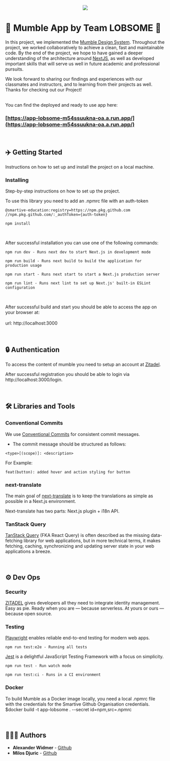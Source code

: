 
<p align="center">
  <img src="https://i.imgur.com/Hjz6EvH.png"/>
</p>

# 🐼 Mumble App by Team LOBSOME 🐼



In this project, we implemented the [Mumble Design System](https://smartive-education.github.io/design-system-component-library-lobsome/?path=/story/welcome-hello--page/). 
Throughout the project, we worked collaboratively to achieve a clean, fast and maintainable code. 
By the end of the project, we hope to have gained a deeper understanding of the architecture around [NextJS](https://nextjs.org/), 
as well as developed important skills that will serve us well in future academic and professional pursuits.

We look forward to sharing our findings and experiences with our classmates and instructors, 
and to learning from their projects as well. Thanks for checking out our Project!

<br>
You can find the deployed and ready to use app here:

### [https://app-lobsome-m54ssuukna-oa.a.run.app/](https://app-lobsome-m54ssuukna-oa.a.run.app/)


<br>



## ✈️ Getting Started

Instructions on how to set up and install the project on a local machine.
<br>



### Installing

Step-by-step instructions on how to set up the project.

To use this library you need to add an .npmrc file with an auth-token

```
@smartive-education:registry=https://npm.pkg.github.com
//npm.pkg.github.com/:_authToken={auth-token}
```

```
npm install
```
<br>

After successful installation you can use one of the following commands:

```
npm run dev - Runs next dev to start Next.js in development mode
```
```
npm run build - Runs next build to build the application for production usage
```
```
npm run start - Runs next start to start a Next.js production server
```
```
npm run lint - Runs next lint to set up Next.js' built-in ESLint configuration
```

<br>

After successful build and start you should be able to access the app on your browser at: <br> <br>
url: http://localhost:3000

<br>


## 🔒 Authentication

To access the content of mumble you need to setup an account at [Zitadel](https://cas-fee-advanced-ocvdad.zitadel.cloud/ui/login/loginname). 

After successful registration you should be able to login via http://localhost:3000/login.



<br>


## 🛠️ Libraries and Tools

### Conventional Commits

We use [Conventional Commits](https://www.conventionalcommits.org/en/v1.0.0/) for consistent commit messages.
- The commit message should be structured as follows:

```
<type>[(scope)]: <description>
```

For Example:
```
feat(button): added hover and action styling for button
```

### next-translate
The main goal of [next-translate](https://github.com/aralroca/next-translate) is to keep the translations as simple as possible in a Next.js environment.

Next-translate has two parts: Next.js plugin + i18n API.



### TanStack Query

[TanStack Query](https://tanstack.com/query/v4/docs/react/overview) (FKA React Query) is often described as the missing data-fetching library for web applications, 
but in more technical terms, it makes fetching, caching, synchronizing and updating server state in 
your web applications a breeze.


<br>

## ⚙️ Dev Ops

### Security

[ZITADEL](https://zitadel.com/) gives developers all they need to integrate identity management. Easy as pie. Ready when you are — because serverless. At yours or ours — because open source.

### Testing

[Playwright](https://playwright.dev/) enables reliable end-to-end testing for modern web apps.
```
npm run test:e2e - Running all tests
```

[Jest](https://jestjs.io/) is a delightful JavaScript Testing Framework with a focus on simplicity.
```
npm run test - Run watch mode
```
```
npm run test:ci - Runs in a CI environment
```


### Docker
To build Mumble as a Docker image locally, you need a local .npmrc file with the credentials for the Smartive Github Organisation credentials. $docker build -t app-lobsome . --secret id=npm,src=.npmrc


<br>


## 👨🏻‍💻  Authors

* **Alexander Widmer** - [Github](https://github.com/ejthan)
* **Milos Djuric** - [Github](https://github.com/djurango)


<br><br>
